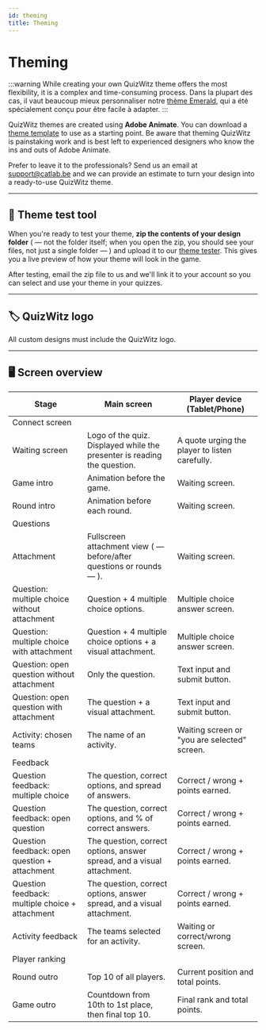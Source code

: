 ```yaml
---
id: theming
title: Theming
---
```


# Theming

:::warning
While creating your own QuizWitz theme offers the most flexibility, it is a complex and time-consuming process. Dans la plupart des cas, il vaut beaucoup mieux personnaliser notre [thème Emerald](011-emerald-theme.md), qui a été spécialement conçu pour être facile à adapter.
:::

QuizWitz themes are created using **Adobe Animate**. You can download a [theme template](https://themes.quizwitz.com/empty/quizwitz-empty-theme.zip) to use as a starting point. Be aware that theming QuizWitz is painstaking work and is best left to experienced designers who know the ins and outs of Adobe Animate.

Prefer to leave it to the professionals? Send us an email at [support@catlab.be](mailto:support@catlab.be) and we can provide an estimate to turn your design into a ready-to-use QuizWitz theme.

---

## 🧪 Theme test tool

When you're ready to test your theme, **zip the contents of your design folder** ( — not the folder itself; when you open the zip, you should see your files, not just a single folder — ) and upload it to our [theme tester](https://themes.quizwitz.com/). This gives you a live preview of how your theme will look in the game.

After testing, email the zip file to us and we'll link it to your account so you can select and use your theme in your quizzes.

---

## 🏷️ QuizWitz logo

All custom designs must include the QuizWitz logo.

---

## 🖥️ Screen overview

| Stage                                                           | Main screen                                                                                              | Player device (Tablet/Phone)                |
| --------------------------------------------------------------- | -------------------------------------------------------------------------------------------------------- | -------------------------------------------------------------- |
| Connect screen                                                  |                                                                                                          |                                                                |
| Waiting screen                                                  | Logo of the quiz. Displayed while the presenter is reading the question. | A quote urging the player to listen carefully. |
| Game intro                                                      | Animation before the game.                                                               | Waiting screen.                                |
| Round intro                                                     | Animation before each round.                                                             | Waiting screen.                                |
| Questions                                                       |                                                                                                          |                                                                |
| Attachment                                                      | Fullscreen attachment view ( — before/after questions or rounds — ).  | Waiting screen.                                |
| Question: multiple choice without attachment    | Question + 4 multiple choice options.                                                    | Multiple choice answer screen.                 |
| Question: multiple choice with attachment       | Question + 4 multiple choice options + a visual attachment.                              | Multiple choice answer screen.                 |
| Question: open question without attachment      | Only the question.                                                                       | Text input and submit button.                  |
| Question: open question with attachment         | The question + a visual attachment.                                                      | Text input and submit button.                  |
| Activity: chosen teams                          | The name of an activity.                                                                 | Waiting screen or "you are selected" screen.   |
| Feedback                                                        |                                                                                                          |                                                                |
| Question feedback: multiple choice              | The question, correct options, and spread of answers.                                    | Correct / wrong + points earned.               |
| Question feedback: open question                | The question, correct options, and % of correct answers.                                 | Correct / wrong + points earned.               |
| Question feedback: open question + attachment   | The question, correct options, answer spread, and a visual attachment.                   | Correct / wrong + points earned.               |
| Question feedback: multiple choice + attachment | The question, correct options, answer spread, and a visual attachment.                   | Correct / wrong + points earned.               |
| Activity feedback                                               | The teams selected for an activity.                                                      | Waiting or correct/wrong screen.               |
| Player ranking                                                  |                                                                                                          |                                                                |
| Round outro                                                     | Top 10 of all players.                                                                   | Current position and total points.             |
| Game outro                                                      | Countdown from 10th to 1st place, then final top 10.                                     | Final rank and total points.                   |
